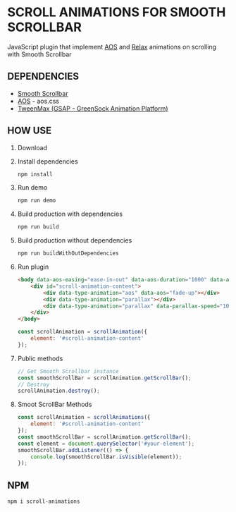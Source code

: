 # SCROLL ANIMATIONS FOR SMOOTH SCROLLBAR

JavaScript plugin that implement [AOS](https://github.com/michalsnik/aos) and [Relax](https://github.com/dixonandmoe/rellax) animations on scrolling with Smooth Scrollbar

## DEPENDENCIES

-   [Smooth Scrollbar](https://github.com/idiotWu/smooth-scrollbar)
-   [AOS](https://github.com/michalsnik/aos) - aos.css
-   [TweenMax (GSAP - GreenSock Animation Platform)](https://github.com/greensock/GreenSock-JS)

## HOW USE

1.  Download
1.  Install dependencies
    ```bash
    npm install
    ```
1.  Run demo
    ```bash
    npm run demo
    ```
1.  Build production with dependencies
    ```bash
    npm run build
    ```
1.  Build production without dependencies
    ```bash
    npm run buildWithOutDependencies
    ```
1.  Run plugin

    ```html
    <body data-aos-easing="ease-in-out" data-aos-duration="1000" data-aos-delay="100">
        <div id="scroll-animation-content">
            <div data-type-animation="aos" data-aos="fade-up"></div>
            <div data-type-animation="parallax"></div>
            <div data-type-animation="parallax" data-parallax-speed="10"></div>
        </div>
    </body>
    ```

    ```javascript
    const scrollAnimation = scrollAnimation({
        element: '#scroll-animation-content'
    });
    ```

1.  Public methods

    ```javascript
    // Get Smooth Scrollbar instance
    const smoothScrollBar = scrollAnimation.getScrollBar();
    // Destroy
    scrollAnimation.destroy();
    ```
1.  Smoot ScrollBar Methods
    ```javascript
    const scrollAnimation = scrollAnimations({    
        element: '#scroll-animation-content'
    });
    const smoothScrollBar = scrollAnimation.getScrollBar();
    const element = document.querySelector('#your-element');
    smoothScrollBar.addListener(() => {
        console.log(smoothScrollBar.isVisible(element));
    }); 
    ```

## NPM

```bash
npm i scroll-animations
```
